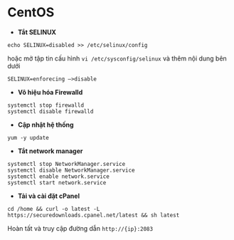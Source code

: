 # CentOS

- **Tắt SELINUX**
```
echo SELINUX=disabled >> /etc/selinux/config
```
hoặc mở tập tin cấu hình ```vi /etc/sysconfig/selinux``` và thêm nội dung bên dưới 
```
SELINUX=enforecing –>disable
```
- **Vô hiệu hóa Firewalld**
```
systemctl stop firewalld
systemctl disable firewalld
```
- **Cập nhật hệ thống**
```
yum -y update
```
- **Tắt network manager**
```
systemctl stop NetworkManager.service
systemctl disable NetworkManager.service
systemctl enable network.service
systemctl start network.service
```
- **Tải và cài đặt cPanel**
```
cd /home && curl -o latest -L https://securedownloads.cpanel.net/latest && sh latest
```
Hoàn tất và truy cập đường dẫn ```http://{ip}:2083```
